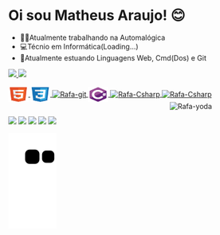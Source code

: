 <h1>Oi sou Matheus Araujo! 😊</h1>

- 🐱‍💻Atualmente trabalhando na Automalógica
- 💻Técnio em Informática(Loading...)
- 📕Atualmente estuando Linguagens Web, Cmd(Dos) e Git

<div>
  <a href="https://github.com/Arajojo">
  <img height="180em" src="https://github-readme-stats.vercel.app/api?username=Arajojo&show_icons=true&theme=dark&include_all_commits=true&count_private=true"/>
  <img height="180em" src="https://github-readme-stats.vercel.app/api/top-langs/?username=Arajojo&layout=compact&langs_count=7&theme=dark"/>
</div>
 <div style="display: inline_block"><br>
  <img align="center" alt="Rafa-HTML" height="30" width="40" src="https://raw.githubusercontent.com/devicons/devicon/master/icons/html5/html5-original.svg">
  <img align="center" alt="Rafa-CSS" height="30" width="40" src="https://raw.githubusercontent.com/devicons/devicon/master/icons/css3/css3-original.svg">
  <img align="center" alt="Rafa-git" height="30" width="40" src="https://cdn.jsdelivr.net/gh/devicons/devicon/icons/git/git-original.svg">
  <img align="center" alt="Rafa-Csharp" height="30" width="40" src="https://raw.githubusercontent.com/devicons/devicon/master/icons/csharp/csharp-original.svg">
  <img align="center" alt="Rafa-Csharp" height="30" width="40" src="https://cdn.jsdelivr.net/gh/devicons/devicon/icons/github/github-original.svg">
   <img align="center" alt="Rafa-Csharp" height="30" width="40" src="https://cdn.jsdelivr.net/gh/devicons/devicon/icons/msdos/msdos-original.svg">
  <img align="right" alt="Rafa-yoda"height="140" width="180"src="https://i.pinimg.com/originals/a3/8a/40/a38a40c0af8cfdec294b0fb4553d6416.gif">
</div>
   
  ##
  
 <div> 
  <a href="https://www.youtube.com/channel/UCinLJ4Zj6GxAtUKNFGRusjw"><img src="https://img.shields.io/badge/YouTube-FF0000?style=for-the-badge&logo=youtube&logoColor=white" target="_blank"></a>
  <a href="https://www.instagram.com/_.arajojo._/" target="_blank"><img src="https://img.shields.io/badge/-Instagram-%23E4405F?style=for-the-badge&logo=instagram&logoColor=white" target="_blank"></a>
 <a href="https://discord.gg/PdUvpk7W" target="_blank"><img src="https://img.shields.io/badge/Discord-7289DA?style=for-the-badge&logo=discord&logoColor=white" target="_blank"></a> 
  <a href = "mailto:matheusferreira130804@gmail.com"><img src="https://img.shields.io/badge/-Gmail-%23333?style=for-the-badge&logo=gmail&logoColor=white" target="_blank"></a>
  <a href="https://www.linkedin.com/in/matheus-ara%C3%BAjo-ferreira-606671201/" target="_blank"><img src="https://img.shields.io/badge/-LinkedIn-%230077B5?style=for-the-badge&logo=linkedin&logoColor=white" target="_blank"></a> 

 </div>
  
  ![Snake animation](https://github.com/rafaballerini/rafaballerini/blob/output/github-contribution-grid-snake.svg)
